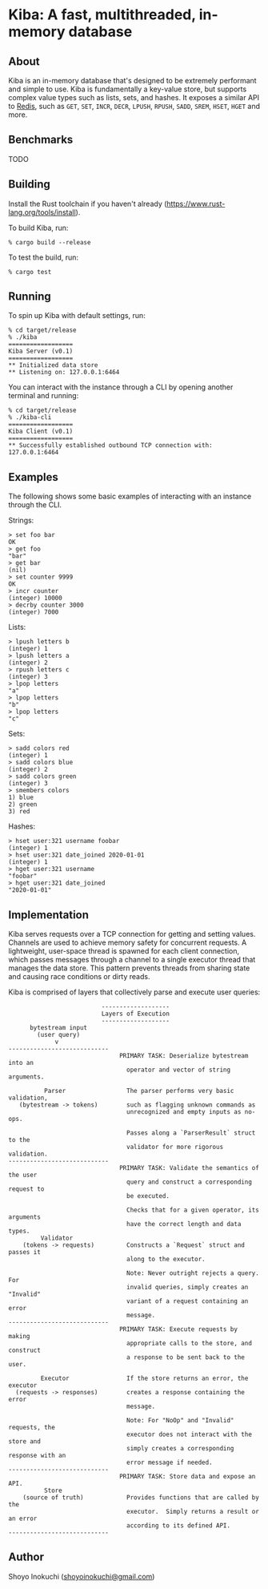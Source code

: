 # Kiba: A fast, multithreaded, in-memory database

## About
Kiba is an in-memory database that's designed to be extremely performant and simple to use.
Kiba is fundamentally a key-value store, but supports complex value types such as lists, sets, and hashes.
It exposes a similar API to [Redis](https://github.com/redis/redis), such as `GET`, `SET`, `INCR`, `DECR`, `LPUSH`, `RPUSH`, `SADD`, `SREM`, `HSET`, `HGET` and more.

## Benchmarks
TODO

## Building
Install the Rust toolchain if you haven't already (https://www.rust-lang.org/tools/install).

To build Kiba, run:
```
% cargo build --release
```
To test the build, run:
```
% cargo test
```

## Running
To spin up Kiba with default settings, run:
```
% cd target/release
% ./kiba
==================
Kiba Server (v0.1)
==================
** Initialized data store
** Listening on: 127.0.0.1:6464
```
You can interact with the instance through a CLI by opening another terminal and running:
```
% cd target/release
% ./kiba-cli
==================
Kiba Client (v0.1)
==================
** Successfully established outbound TCP connection with: 127.0.0.1:6464
```

## Examples
The following shows some basic examples of interacting with an instance through the CLI.

Strings:
```
> set foo bar
OK
> get foo
"bar"
> get bar
(nil)
> set counter 9999
OK
> incr counter
(integer) 10000
> decrby counter 3000
(integer) 7000
```

Lists:
```
> lpush letters b
(integer) 1
> lpush letters a
(integer) 2
> rpush letters c
(integer) 3
> lpop letters
"a"
> lpop letters
"b"
> lpop letters
"c"
```

Sets:
```
> sadd colors red
(integer) 1
> sadd colors blue
(integer) 2
> sadd colors green
(integer) 3
> smembers colors
1) blue
2) green
3) red
```

Hashes:
```
> hset user:321 username foobar
(integer) 1
> hset user:321 date_joined 2020-01-01
(integer) 1
> hget user:321 username
"foobar"
> hget user:321 date_joined
"2020-01-01"
```

## Implementation
Kiba serves requests over a TCP connection for getting and setting values.
Channels are used to achieve memory safety for concurrent requests. A lightweight,
user-space thread is spawned for each client connection, which passes
messages through a channel to a single executor thread that manages the data store.
This pattern prevents threads from sharing state and causing race conditions or
dirty reads.

Kiba is comprised of layers that collectively parse and execute user queries:

```
                          -------------------
                          Layers of Execution
                          -------------------
      bytestream input
        (user query)
             v
----------------------------
                               PRIMARY TASK: Deserialize bytestream into an
                                 operator and vector of string arguments.

          Parser                 The parser performs very basic validation,
   (bytestream -> tokens)        such as flagging unknown commands as
                                 unrecognized and empty inputs as no-ops.

                                 Passes along a `ParserResult` struct to the
                                 validator for more rigorous validation.
----------------------------
                               PRIMARY TASK: Validate the semantics of the user
                                 query and construct a corresponding request to
                                 be executed.

                                 Checks that for a given operator, its arguments
                                 have the correct length and data types.
         Validator
    (tokens -> requests)         Constructs a `Request` struct and passes it
                                 along to the executor.

                                 Note: Never outright rejects a query. For
                                 invalid queries, simply creates an "Invalid"
                                 variant of a request containing an error
                                 message.
----------------------------
                               PRIMARY TASK: Execute requests by making
                                 appropriate calls to the store, and construct
                                 a response to be sent back to the user.

         Executor                If the store returns an error, the executor
  (requests -> responses)        creates a response containing the error
                                 message.

                                 Note: For "NoOp" and "Invalid" requests, the
                                 executor does not interact with the store and
                                 simply creates a corresponding response with an
                                 error message if needed.
----------------------------
                               PRIMARY TASK: Store data and expose an API.
          Store
    (source of truth)            Provides functions that are called by the
                                 executor.  Simply returns a result or an error
                                 according to its defined API.
----------------------------
```
              
## Author
Shoyo Inokuchi (shoyoinokuchi@gmail.com)

